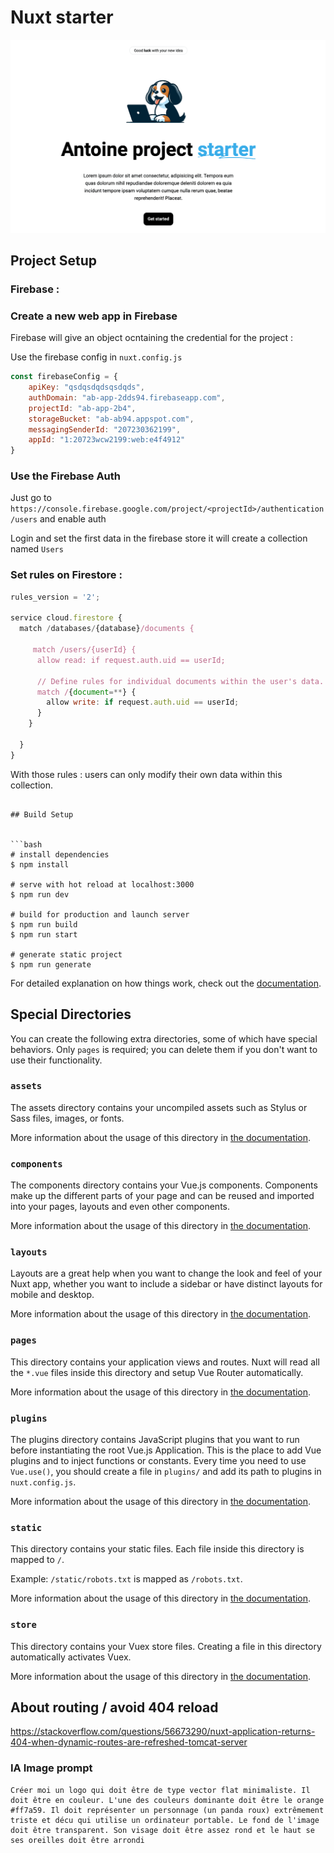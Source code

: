 # Nuxt starter 

![main](doc_assets/project-hero.png)

## Project Setup 


### Firebase : 

### Create a new web app in Firebase

Firebase will give an object ocntaining the credential for the project : 

Use the firebase config in ```nuxt.config.js```
```js
const firebaseConfig = {
    apiKey: "qsdqsdqdsqsdqds",
    authDomain: "ab-app-2dds94.firebaseapp.com",
    projectId: "ab-app-2b4",
    storageBucket: "ab-ab94.appspot.com",
    messagingSenderId: "207230362199",
    appId: "1:20723wcw2199:web:e4f4912"
}
```

### Use the Firebase Auth 

Just go to ``` https://console.firebase.google.com/project/<projectId>/authentication/users ``` and enable auth

Login and set the first data in the firebase store it will create a collection named ```Users```

### Set rules on Firestore : 

```JavaScript
rules_version = '2';

service cloud.firestore {
  match /databases/{database}/documents {

     match /users/{userId} {
      allow read: if request.auth.uid == userId;
      
      // Define rules for individual documents within the user's data.
      match /{document=**} {
        allow write: if request.auth.uid == userId;
      }
    }
    
  }
}
```
With those rules : users can only modify their own data within this collection.


```

## Build Setup


```bash
# install dependencies
$ npm install

# serve with hot reload at localhost:3000
$ npm run dev

# build for production and launch server
$ npm run build
$ npm run start

# generate static project
$ npm run generate
```

For detailed explanation on how things work, check out the [documentation](https://nuxtjs.org).

## Special Directories

You can create the following extra directories, some of which have special behaviors. Only `pages` is required; you can delete them if you don't want to use their functionality.

### `assets`

The assets directory contains your uncompiled assets such as Stylus or Sass files, images, or fonts.

More information about the usage of this directory in [the documentation](https://nuxtjs.org/docs/2.x/directory-structure/assets).

### `components`

The components directory contains your Vue.js components. Components make up the different parts of your page and can be reused and imported into your pages, layouts and even other components.

More information about the usage of this directory in [the documentation](https://nuxtjs.org/docs/2.x/directory-structure/components).

### `layouts`

Layouts are a great help when you want to change the look and feel of your Nuxt app, whether you want to include a sidebar or have distinct layouts for mobile and desktop.

More information about the usage of this directory in [the documentation](https://nuxtjs.org/docs/2.x/directory-structure/layouts).


### `pages`

This directory contains your application views and routes. Nuxt will read all the `*.vue` files inside this directory and setup Vue Router automatically.

More information about the usage of this directory in [the documentation](https://nuxtjs.org/docs/2.x/get-started/routing).

### `plugins`

The plugins directory contains JavaScript plugins that you want to run before instantiating the root Vue.js Application. This is the place to add Vue plugins and to inject functions or constants. Every time you need to use `Vue.use()`, you should create a file in `plugins/` and add its path to plugins in `nuxt.config.js`.

More information about the usage of this directory in [the documentation](https://nuxtjs.org/docs/2.x/directory-structure/plugins).

### `static`

This directory contains your static files. Each file inside this directory is mapped to `/`.

Example: `/static/robots.txt` is mapped as `/robots.txt`.

More information about the usage of this directory in [the documentation](https://nuxtjs.org/docs/2.x/directory-structure/static).

### `store`

This directory contains your Vuex store files. Creating a file in this directory automatically activates Vuex.

More information about the usage of this directory in [the documentation](https://nuxtjs.org/docs/2.x/directory-structure/store).


## About routing / avoid 404 reload 

https://stackoverflow.com/questions/56673290/nuxt-application-returns-404-when-dynamic-routes-are-refreshed-tomcat-server


### IA Image prompt

```
Créer moi un logo qui doit être de type vector flat minimaliste. Il doit être en couleur. L'une des couleurs dominante doit être le orange #ff7a59. Il doit représenter un personnage (un panda roux) extrêmement triste et décu qui utilise un ordinateur portable. Le fond de l'image doit être transparent. Son visage doit être assez rond et le haut se ses oreilles doit être arrondi
```